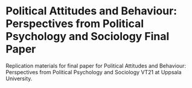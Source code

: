 # Political Attitudes and Behaviour: Perspectives from Political Psychology and Sociology Final Paper
 Replication materials for final paper for Political Attitudes and Behaviour: Perspectives from Political Psychology and Sociology VT21 at Uppsala University. 
